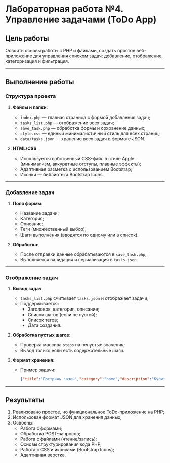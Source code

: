
# Лабораторная работа №4. Управление задачами (ToDo App)

## Цель работы
Освоить основы работы с PHP и файлами, создать простое веб-приложение для управления списком задач: добавление, отображение, категоризация и фильтрация.

---

## Выполнение работы

### Структура проекта

1. **Файлы и папки**:
   - `index.php` — главная страница с формой добавления задач;
   - `tasks_list.php` — отображение всех задач;
   - `save_task.php` — обработка формы и сохранение данных;
   - `style.css` — единый минималистичный стиль для всех страниц;
   - `data/tasks.json` — хранение всех задач в формате JSON.

2. **HTML/CSS**:
   - Используется собственный CSS-файл в стиле Apple (минимализм, аккуратные отступы, плавные эффекты);
   - Адаптивная разметка с использованием Bootstrap;
   - Иконки — библиотека Bootstrap Icons.

---

### Добавление задач

1. **Поля формы**:
   - Название задачи;
   - Категория;
   - Описание;
   - Теги (множественный выбор);
   - Шаги выполнения (вводятся по одному или в список).

2. **Обработка**:
   - После отправки данные обрабатываются в `save_task.php`;
   - Выполняется валидация и сериализация в `tasks.json`.

---

### Отображение задач

1. **Вывод задач**:
   - `tasks_list.php` считывает `tasks.json` и отображает задачи;
   - Поддерживается:
     - Заголовок, категория, описание;
     - Список шагов (если не пустой);
     - Список тегов;
     - Дата создания.

2. **Обработка пустых шагов**:
   - Проверка массива `steps` на непустые значения;
   - Вывод только если есть содержательные шаги.

3. **Формат хранения**:
   - Пример задачи:

     ```json
     {"title":"Постричь газон","category":"home","description":"Купить газонокосилку и постричь травку.","tags":["later"],"steps":["Купить косилку","Купить для нее топливо","Залить топливо","Постричь газон"],"created_at":"10-04-2025 18:46"}
     ```

---

## Результаты

1. Реализовано простое, но функциональное ToDo-приложение на PHP;
2. Использован формат JSON для хранения данных;
3. Освоены:
   - Работа с формами;
   - Обработка POST-запросов;
   - Работа с файлами (чтение/запись);
   - Основы структурирования кода PHP;
   - Работа с CSS и иконками (Bootstrap Icons);
   - Адаптивная верстка.